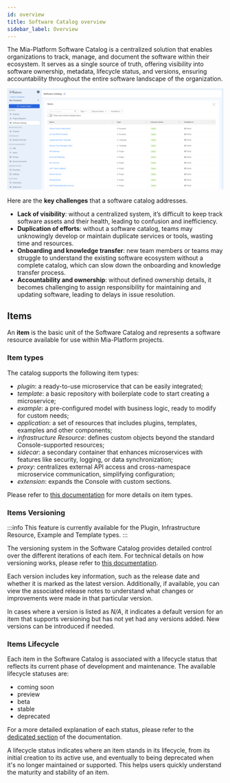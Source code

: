 ```yaml
---
id: overview
title: Software Catalog overview
sidebar_label: Overview
---
```

The Mia-Platform Software Catalog is a centralized solution that enables organizations to track, manage, and document the software within their ecosystem. It serves as a single source of truth, offering visibility into software ownership, metadata, lifecycle status, and versions, ensuring accountability throughout the entire software landscape of the organization.

![overview table](./img/table-overview.png)

Here are the **key challenges** that a software catalog addresses.

- **Lack of visibility**: without a centralized system, it’s difficult to keep track software assets and their health, leading to confusion and inefficiency.
- **Duplication of efforts**: without a software catalog, teams may unknowingly develop or maintain duplicate services or tools, wasting time and resources.
- **Onboarding and knowledge transfer**: new team members or teams may struggle to understand the existing software ecosystem without a complete catalog, which can slow down the onboarding and knowledge transfer process. 
- **Accountability and ownership**: without defined ownership details, it becomes challenging to assign responsibility for maintaining and updating software, leading to delays in issue resolution.

## Items

An **item** is the basic unit of the Software Catalog and represents a software resource available for use within Mia-Platform projects.

### Item types

The catalog supports the following item types:

- *plugin*: a ready-to-use microservice that can be easily integrated;
- *template*: a basic repository with boilerplate code to start creating a microservice;
- *example*: a pre-configured model with business logic, ready to modify for custom needs;
- *application*: a set of resources that includes plugins, templates, examples and other components;
- *infrastructure Resource*: defines custom objects beyond the standard Console-supported resources;
- *sidecar*: a secondary container that enhances microservices with features like security, logging, or data synchronization;
- *proxy*: centralizes external API access and cross-namespace microservice communication, simplifying configuration;
- *extension*: expands the Console with custom sections.

Please refer to [this documentation](/software-catalog/manage-items/overview.md#item-types) for more details on item types.

### Items Versioning

:::info
This feature is currently available for the Plugin, Infrastructure Resource, Example and Template types.
:::

The versioning system in the Software Catalog provides detailed control over the different iterations of each item. For technical details on how versioning works, please refer to [this documentation](/software-catalog/manage-items/overview.md#versioned-resources).

Each version includes key information, such as the release date and whether it is marked as the latest version. Additionally, if available, you can view the associated release notes to understand what changes or improvements were made in that particular version.

In cases where a version is listed as *N/A*, it indicates a default version for an item that supports versioning but has not yet had any versions added. New versions can be introduced if needed.

### Items Lifecycle

Each item in the Software Catalog is associated with a lifecycle status that reflects its current phase of development and maintenance. The available lifecycle statuses are:

- coming soon
- preview
- beta
- stable
- deprecated

For a more detailed explanation of each status, please refer to the [dedicated section](/software-catalog/manage-items/overview.md#the-release-stage-of-an-item) of the documentation.

A lifecycle status indicates where an item stands in its lifecycle, from its initial creation to its active use, and eventually to being deprecated when it's no longer maintained or supported. This helps users quickly understand the maturity and stability of an item.
